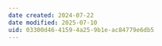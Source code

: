 ```yaml
---
date created: 2024-07-22
date modified: 2025-07-10
uid: 03300d46-4159-4a25-9b1e-ac84779e6db5
---
```

